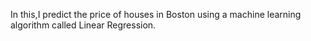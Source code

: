 In this,I predict the price of houses in Boston using a machine learning algorithm called Linear Regression. 
